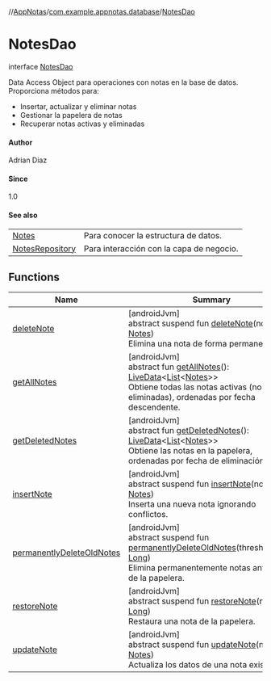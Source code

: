 //[AppNotas](../../../index.md)/[com.example.appnotas.database](../index.md)/[NotesDao](index.md)

# NotesDao

interface [NotesDao](index.md)

Data Access Object para operaciones con notas en la base de datos. Proporciona métodos para:

- 
   Insertar, actualizar y eliminar notas
- 
   Gestionar la papelera de notas
- 
   Recuperar notas activas y eliminadas

#### Author

Adrian Diaz

#### Since

1.0

#### See also

| | |
|---|---|
| [Notes](../-notes/index.md) | Para conocer la estructura de datos. |
| [NotesRepository](../-notes-repository/index.md) | Para interacción con la capa de negocio. |

## Functions

| Name | Summary |
|---|---|
| [deleteNote](delete-note.md) | [androidJvm]<br>abstract suspend fun [deleteNote](delete-note.md)(note: [Notes](../-notes/index.md))<br>Elimina una nota de forma permanente. |
| [getAllNotes](get-all-notes.md) | [androidJvm]<br>abstract fun [getAllNotes](get-all-notes.md)(): [LiveData](https://developer.android.com/reference/kotlin/androidx/lifecycle/LiveData.html)&lt;[List](https://kotlinlang.org/api/latest/jvm/stdlib/kotlin-stdlib/kotlin.collections/-list/index.html)&lt;[Notes](../-notes/index.md)&gt;&gt;<br>Obtiene todas las notas activas (no eliminadas), ordenadas por fecha descendente. |
| [getDeletedNotes](get-deleted-notes.md) | [androidJvm]<br>abstract fun [getDeletedNotes](get-deleted-notes.md)(): [LiveData](https://developer.android.com/reference/kotlin/androidx/lifecycle/LiveData.html)&lt;[List](https://kotlinlang.org/api/latest/jvm/stdlib/kotlin-stdlib/kotlin.collections/-list/index.html)&lt;[Notes](../-notes/index.md)&gt;&gt;<br>Obtiene las notas en la papelera, ordenadas por fecha de eliminación. |
| [insertNote](insert-note.md) | [androidJvm]<br>abstract suspend fun [insertNote](insert-note.md)(note: [Notes](../-notes/index.md))<br>Inserta una nueva nota ignorando conflictos. |
| [permanentlyDeleteOldNotes](permanently-delete-old-notes.md) | [androidJvm]<br>abstract suspend fun [permanentlyDeleteOldNotes](permanently-delete-old-notes.md)(thresholdDate: [Long](https://kotlinlang.org/api/latest/jvm/stdlib/kotlin-stdlib/kotlin/-long/index.html))<br>Elimina permanentemente notas antiguas de la papelera. |
| [restoreNote](restore-note.md) | [androidJvm]<br>abstract suspend fun [restoreNote](restore-note.md)(noteId: [Long](https://kotlinlang.org/api/latest/jvm/stdlib/kotlin-stdlib/kotlin/-long/index.html))<br>Restaura una nota de la papelera. |
| [updateNote](update-note.md) | [androidJvm]<br>abstract suspend fun [updateNote](update-note.md)(note: [Notes](../-notes/index.md))<br>Actualiza los datos de una nota existente. |
